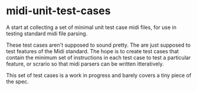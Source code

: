 # midi-unit-test-cases
A start at collecting a set of minimal unit test case midi files, for use in testing standard midi file parsing.

These test cases aren't supposed to sound pretty. The are just supposed to test features of the Midi standard. The hope is to create test cases that contain the minimum set of instructions in each test case to test a particular feature, or scrario so that midi parsers can be written itteratively. 

This set of test cases is a work in progress and barely covers a tiny piece of the spec.
